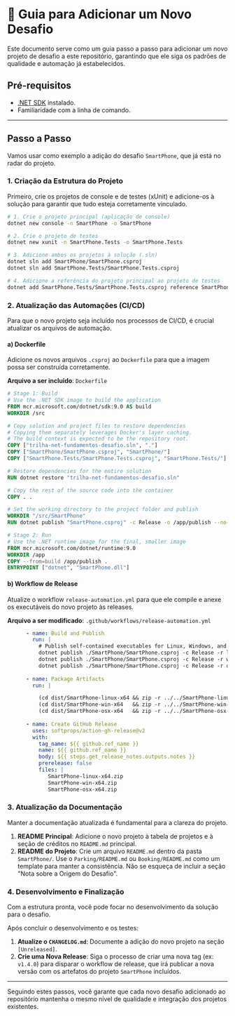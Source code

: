 # 🚀 Guia para Adicionar um Novo Desafio

Este documento serve como um guia passo a passo para adicionar um novo projeto de desafio a este repositório, garantindo que ele siga os padrões de qualidade e automação já estabelecidos.

## Pré-requisitos

- [.NET SDK](https://dotnet.microsoft.com/en-us/download) instalado.
- Familiaridade com a linha de comando.

---

## Passo a Passo

Vamos usar como exemplo a adição do desafio `SmartPhone`, que já está no radar do projeto.

### 1. Criação da Estrutura do Projeto

Primeiro, crie os projetos de console e de testes (xUnit) e adicione-os à solução para garantir que tudo esteja corretamente vinculado.

```bash
# 1. Crie o projeto principal (aplicação de console)
dotnet new console -n SmartPhone -o SmartPhone

# 2. Crie o projeto de testes
dotnet new xunit -n SmartPhone.Tests -o SmartPhone.Tests

# 3. Adicione ambos os projetos à solução (.sln)
dotnet sln add SmartPhone/SmartPhone.csproj
dotnet sln add SmartPhone.Tests/SmartPhone.Tests.csproj

# 4. Adicione a referência do projeto principal ao projeto de testes
dotnet add SmartPhone.Tests/SmartPhone.Tests.csproj reference SmartPhone/SmartPhone.csproj
```

### 2. Atualização das Automações (CI/CD)

Para que o novo projeto seja incluído nos processos de CI/CD, é crucial atualizar os arquivos de automação.

#### a) Dockerfile

Adicione os novos arquivos `.csproj` ao `Dockerfile` para que a imagem possa ser construída corretamente.

**Arquivo a ser incluido**: `Dockerfile`

```dockerfile
# Stage 1: Build
# Use the .NET SDK image to build the application
FROM mcr.microsoft.com/dotnet/sdk:9.0 AS build
WORKDIR /src

# Copy solution and project files to restore dependencies
# Copying them separately leverages Docker's layer caching.
# The build context is expected to be the repository root.
COPY ["trilha-net-fundamentos-desafio.sln", "."]
COPY ["SmartPhone/SmartPhone.csproj", "SmartPhone/"]
COPY ["SmartPhone.Tests/SmartPhone.Tests.csproj", "SmartPhone.Tests/"]

# Restore dependencies for the entire solution
RUN dotnet restore "trilha-net-fundamentos-desafio.sln"

# Copy the rest of the source code into the container
COPY . .

# Set the working directory to the project folder and publish
WORKDIR "/src/SmartPhone"
RUN dotnet publish "SmartPhone.csproj" -c Release -o /app/publish --no-restore

# Stage 2: Run
# Use the .NET runtime image for the final, smaller image
FROM mcr.microsoft.com/dotnet/runtime:9.0
WORKDIR /app
COPY --from=build /app/publish .
ENTRYPOINT ["dotnet", "SmartPhone.dll"]
```

#### b) Workflow de Release

Atualize o workflow `release-automation.yml` para que ele compile e anexe os executáveis do novo projeto às releases.

**Arquivo a ser modificado**: `.github/workflows/release-automation.yml`

```yaml
      - name: Build and Publish
        run: |
          # Publish self-contained executables for Linux, Windows, and macOS
          dotnet publish ./SmartPhone/SmartPhone.csproj -c Release -r linux-x64 --self-contained true -o ./dist/SmartPhone-linux-x64
          dotnet publish ./SmartPhone/SmartPhone.csproj -c Release -r win-x64 --self-contained true -o ./dist/SmartPhone-win-x64
          dotnet publish ./SmartPhone/SmartPhone.csproj -c Release -r osx-x64 --self-contained true -o ./dist/SmartPhone-osx-x64
 
      - name: Package Artifacts
        run: |

          (cd dist/SmartPhone-linux-x64 && zip -r ../../SmartPhone-linux-x64.zip .)
          (cd dist/SmartPhone-win-x64   && zip -r ../../SmartPhone-win-x64.zip .)
          (cd dist/SmartPhone-osx-x64   && zip -r ../../SmartPhone-osx-x64.zip .)
          
      - name: Create GitHub Release
        uses: softprops/action-gh-release@v2
        with:
          tag_name: ${{ github.ref_name }}
          name: ${{ github.ref_name }}
          body: ${{ steps.get_release_notes.outputs.notes }}
          prerelease: false
          files: |
             SmartPhone-linux-x64.zip
             SmartPhone-win-x64.zip
             SmartPhone-osx-x64.zip
```

### 3. Atualização da Documentação

Manter a documentação atualizada é fundamental para a clareza do projeto.

1. **README Principal**: Adicione o novo projeto à tabela de projetos e à seção de créditos no `README.md` principal.
2. **README do Projeto**: Crie um arquivo `README.md` dentro da pasta `SmartPhone/`. Use o `Parking/README.md` ou `Booking/README.md` como um template para manter a consistência. Não se esqueça de incluir a seção "Nota sobre a Origem do Desafio".

### 4. Desenvolvimento e Finalização

Com a estrutura pronta, você pode focar no desenvolvimento da solução para o desafio.

Após concluir o desenvolvimento e os testes:

1. **Atualize o `CHANGELOG.md`**: Documente a adição do novo projeto na seção `[Unreleased]`.
2. **Crie uma Nova Release**: Siga o processo de criar uma nova tag (ex: `v1.4.0`) para disparar o workflow de release, que irá publicar a nova versão com os artefatos do projeto `SmartPhone` incluídos.

---

Seguindo estes passos, você garante que cada novo desafio adicionado ao repositório mantenha o mesmo nível de qualidade e integração dos projetos existentes.
